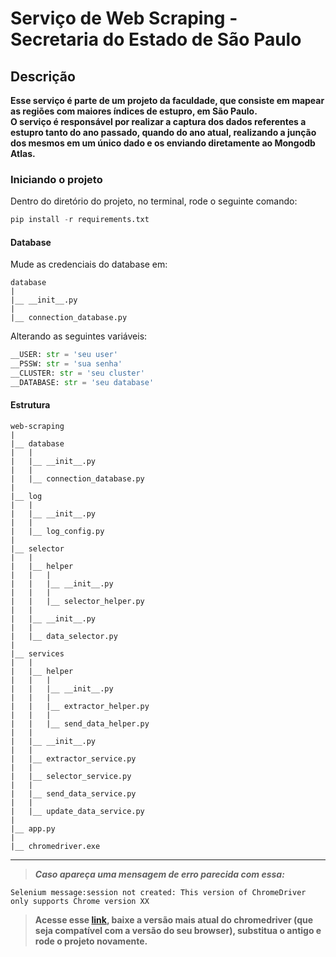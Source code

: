 # Serviço de Web Scraping - Secretaria do Estado de São Paulo


## Descrição

**Esse serviço é parte de um projeto da faculdade, que consiste em mapear as regiões com maiores índices de estupro, em São Paulo.  
O serviço é responsável por realizar a captura dos dados referentes a estupro tanto do ano passado, quando do ano atual, 
realizando a junção dos mesmos em um único dado e os enviando diretamente ao Mongodb Atlas.**

### Iniciando o projeto
Dentro do diretório do projeto, no terminal, rode o seguinte comando:

```python
pip install -r requirements.txt
 ``` 

#### Database

Mude as credenciais do database em:
```text
database
|
|__ __init__.py
|
|__ connection_database.py
``` 

Alterando as seguintes variáveis:
```python
__USER: str = 'seu user'
__PSSW: str = 'sua senha'
__CLUSTER: str = 'seu cluster'
__DATABASE: str = 'seu database'
```

#### Estrutura 

```text
web-scraping
|
|__ database
|   |
|   |__ __init__.py
|   |
|   |__ connection_database.py
|
|__ log
|   |
|   |__ __init__.py
|   |
|   |__ log_config.py
|
|__ selector
|   |
|   |__ helper
|   |   |
|   |   |__ __init__.py
|   |   |
|   |   |__ selector_helper.py
|   |   
|   |__ __init__.py
|   |
|   |__ data_selector.py
|
|__ services
|   |
|   |__ helper
|   |   |
|   |   |__ __init__.py
|   |   |
|   |   |__ extractor_helper.py
|   |   |
|   |   |__ send_data_helper.py
|   |   
|   |__ __init__.py
|   |
|   |__ extractor_service.py
|   |
|   |__ selector_service.py
|   |
|   |__ send_data_service.py
|   |
|   |__ update_data_service.py
|
|__ app.py
|
|__ chromedriver.exe
```
---

> *__Caso apareça uma mensagem de erro parecida com essa:__*
```shell script
Selenium message:session not created: This version of ChromeDriver only supports Chrome version XX
```

> **Acesse esse <a href="https://chromedriver.chromium.org/downloads" target="_blank">link</a>, baixe a versão mais atual do chromedriver (que seja compatível com a versão do seu browser), substitua o antigo e rode o projeto novamente.**

